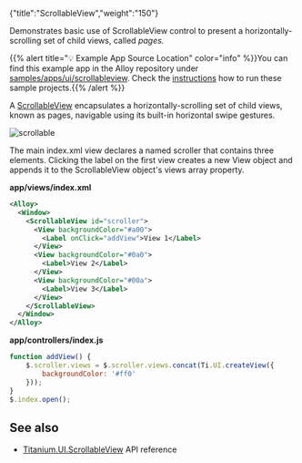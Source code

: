 {"title":"ScrollableView","weight":"150"}

Demonstrates basic use of ScrollableView control to present a horizontally-scrolling set of child views, called _pages._

{{% alert title="💡 Example App Source Location" color="info" %}}You can find this example app in the Alloy repository under [samples/apps/ui/scrollableview](https://github.com/appcelerator/alloy/tree/master/samples/apps/ui/scrollableview). Check the [instructions](/docs/appc/Alloy_Framework/Alloy_Guide/Alloy_Test_Apps/) how to run these sample projects.{{% /alert %}}

A [ScrollableView](#!/api/Titanium.UI.ScrollableView) encapsulates a horizontally-scrolling set of child views, known as pages, navigable using its built-in horizontal swipe gestures.

![scrollable](/Images/appc/download/attachments/41845769/scrollable.gif)

The main index.xml view declares a <ScrollableView/> named scroller that contains three <View/> elements. Clicking the label on the first view creates a new View object and appends it to the ScrollableView object's views array property.

**app/views/index.xml**

```xml
<Alloy>
  <Window>
    <ScrollableView id="scroller">
      <View backgroundColor="#a00">
        <Label onClick="addView">View 1</Label>
      </View>
      <View backgroundColor="#0a0">
        <Label>View 2</Label>
      </View>
      <View backgroundColor="#00a">
        <Label>View 3</Label>
      </View>
    </ScrollableView>
  </Window>
</Alloy>
```

**app/controllers/index.js**

```javascript
function addView() {
    $.scroller.views = $.scroller.views.concat(Ti.UI.createView({
        backgroundColor: '#ff0'
    }));
}
$.index.open();
```

## See also

* [Titanium.UI.ScrollableView](#!/api/Titanium.UI.ScrollableView) API reference
